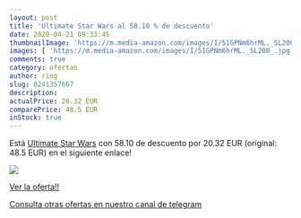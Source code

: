 ```yaml
---
layout: post
title: 'Ultimate Star Wars al 58.10 % de descuento'
date: 2020-04-21 09:33:45
thumbnailImage: 'https://m.media-amazon.com/images/I/51GPNm6hrML._SL200_.jpg'
images: [ 'https://m.media-amazon.com/images/I/51GPNm6hrML._SL200_.jpg' ]
comments: true
category: ofertas
author: ring
slug: 0241357667
description:
actualPrice: 20.32 EUR
comparePrice: 48.5 EUR
inStock: true
---
```


Está [Ultimate Star Wars](https://www.amazon.es/dp/0241357667/?tag=redken-21) con 58.10 de descuento por 20.32 EUR (original: 48.5 EUR) en el siguiente enlace!

[![](https://m.media-amazon.com/images/I/51GPNm6hrML._SL200_.jpg)](https://www.amazon.es/dp/0241357667/?tag=redken-21)

[Ver la oferta!!](https://www.amazon.es/dp/0241357667/?tag=redken-21)

[Consulta otras ofertas en nuestro canal de telegram](https://t.me/s/ofertas25)
